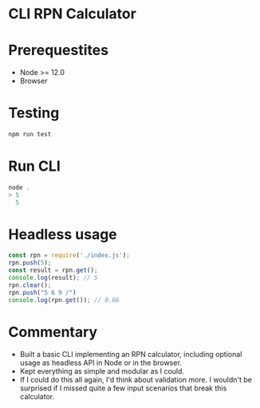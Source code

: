CLI RPN Calculator
==================

# Prerequestites

* Node >= 12.0
* Browser

# Testing

```js
npm run test
```

# Run CLI

```js
node .
> 5
  5
```

# Headless usage

```js
const rpn = require('./index.js');
rpn.push(5);
const result = rpn.get();
console.log(result); // 5
rpn.clear();
rpn.push("5 6 9 /")
console.log(rpn.get()); // 0.66
```

# Commentary


* Built a basic CLI implementing an RPN calculator, including optional usage as headless API in Node or in the browser.
* Kept everything as simple and modular as I could.
* If I could do this all again, I'd think about validation more. I wouldn't be surprised if I missed quite a few input scenarios that break this calculator.